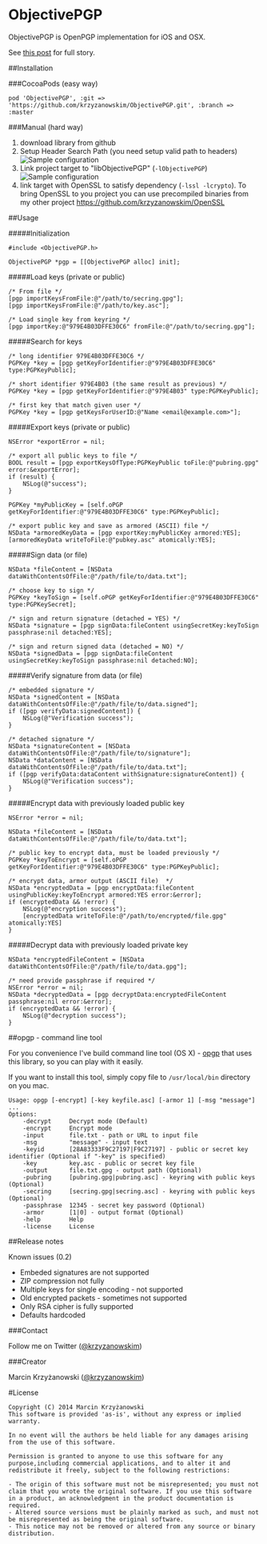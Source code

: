 ObjectivePGP
============

ObjectivePGP is OpenPGP implementation for iOS and OSX.

See [this post](https://medium.com/@krzyzanowskim/short-story-about-openpgp-for-ios-and-os-x-objectivepgp-9994547d4bea) for full story.

##Installation

###CocoaPods (easy way)

	pod 'ObjectivePGP', :git => 'https://github.com/krzyzanowskim/ObjectivePGP.git', :branch => :master

###Manual (hard way)

1. download library from github
2. Setup Header Search Path (you need setup valid path to headers)
![Sample configuration](http://cl.ly/image/153n3S2H0W2S/objectivepgp-set-headers.png)
3. Link project target to "libObjectivePGP" (`-lObjectivePGP`)
![Sample configuration](http://cl.ly/image/1z2s1O1h0c0F/objectivepgp-link-to-library.png)
4. link target with OpenSSL to satisfy dependency (`-lssl -lcrypto`). To bring OpenSSL to you project you can use precompiled binaries from my other project https://github.com/krzyzanowskim/OpenSSL

##Usage

#####Initialization

	#include <ObjectivePGP.h>
	
	ObjectivePGP *pgp = [[ObjectivePGP alloc] init];
	
#####Load keys (private or public)

	/* From file */
	[pgp importKeysFromFile:@"/path/to/secring.gpg"];
	[pgp importKeysFromFile:@"/path/to/key.asc"];
	
	/* Load single key from keyring */
	[pgp importKey:@"979E4B03DFFE30C6" fromFile:@"/path/to/secring.gpg"];
	
#####Search for keys

	/* long identifier 979E4B03DFFE30C6 */
	PGPKey *key = [pgp getKeyForIdentifier:@"979E4B03DFFE30C6" type:PGPKeyPublic];
	
	/* short identifier 979E4B03 (the same result as previous) */
	PGPKey *key = [pgp getKeyForIdentifier:@"979E4B03" type:PGPKeyPublic];
	
	/* first key that match given user */
	PGPKey *key = [pgp getKeysForUserID:@"Name <email@example.com>"];
	
#####Export keys (private or public)

	NSError *exportError = nil;
	
	/* export all public keys to file */
	BOOL result = [pgp exportKeysOfType:PGPKeyPublic toFile:@"pubring.gpg" error:&exportError];
	if (result) {
		NSLog(@"success");
	}
	
	PGPKey *myPublicKey = [self.oPGP getKeyForIdentifier:@"979E4B03DFFE30C6" type:PGPKeyPublic];
	
	/* export public key and save as armored (ASCII) file */
	NSData *armoredKeyData = [pgp exportKey:myPublicKey armored:YES];
	[armoredKeyData writeToFile:@"pubkey.asc" atomically:YES];

#####Sign data (or file)

	NSData *fileContent = [NSData dataWithContentsOfFile:@"/path/file/to/data.txt"];

	/* choose key to sign */
	PGPKey *keyToSign = [self.oPGP getKeyForIdentifier:@"979E4B03DFFE30C6" type:PGPKeySecret];

	/* sign and return signature (detached = YES) */
	NSData *signature = [pgp signData:fileContent usingSecretKey:keyToSign passphrase:nil detached:YES];

	/* sign and return signed data (detached = NO) */
	NSData *signedData = [pgp signData:fileContent usingSecretKey:keyToSign passphrase:nil detached:NO];
	
#####Verify signature from data (or file)

	/* embedded signature */
	NSData *signedContent = [NSData dataWithContentsOfFile:@"/path/file/to/data.signed"];
	if ([pgp verifyData:signedContent]) {
		NSLog(@"Verification success");
	}
	
	/* detached signature */
	NSData *signatureContent = [NSData dataWithContentsOfFile:@"/path/file/to/signature"];
	NSData *dataContent = [NSData dataWithContentsOfFile:@"/path/file/to/data.txt"];
	if ([pgp verifyData:dataContent withSignature:signatureContent]) {
		NSLog(@"Verification success");
	}
	
#####Encrypt data with previously loaded public key

    NSError *error = nil;

	NSData *fileContent = [NSData dataWithContentsOfFile:@"/path/file/to/data.txt"];
    
	/* public key to encrypt data, must be loaded previously */
	PGPKey *keyToEncrypt = [self.oPGP getKeyForIdentifier:@"979E4B03DFFE30C6" type:PGPKeyPublic];

	/* encrypt data, armor output (ASCII file)  */
	NSData *encryptedData = [pgp encryptData:fileContent usingPublicKey:keyToEncrypt armored:YES error:&error];
	if (encryptedData && !error) {
		NSLog(@"encryption success");
		[encryptedData writeToFile:@"/path/to/encrypted/file.gpg" atomically:YES]
	}


#####Decrypt data with previously loaded private key
    
	NSData *encryptedFileContent = [NSData dataWithContentsOfFile:@"/path/file/to/data.gpg"];
	
	/* need provide passphrase if required */
    NSError *error = nil;
	NSData *decryptedData = [pgp decryptData:encryptedFileContent passphrase:nil error:&error];
	if (encryptedData && !error) {
		NSLog(@"decryption success");
	}
	
##opgp - command line tool

For you convenience I've build command line tool (OS X) - [opgp](https://github.com/krzyzanowskim/ObjectivePGP/blob/master/usr/local/bin/opgp) that uses this library, so you can play with it easily.

If you want to install this tool, simply copy file to `/usr/local/bin` directory on you mac.

	Usage: opgp [-encrypt] [-key keyfile.asc] [-armor 1] [-msg "message"] ...
	Options:
		-decrypt     Decrypt mode (Default)
		-encrypt     Encrypt mode 
		-input       file.txt - path or URL to input file
		-msg         "message" - input text
		-keyid       [28A83333F9C27197|F9C27197] - public or secret key identifier (Optional if "-key" is specified)
		-key         key.asc - public or secret key file
		-output      file.txt.gpg - output path (Optional)
		-pubring     [pubring.gpg|pubring.asc] - keyring with public keys (Optional)
		-secring     [secring.gpg|secring.asc] - keyring with public keys (Optional)
		-passphrase  12345 - secret key password (Optional)
		-armor       [1|0] - output format (Optional)
		-help        Help
		-license     License
	
##Release notes

Known issues (0.2)

- Embeded signatures are not supported
- ZIP compression not fully
- Multiple keys for single encoding - not supported
- Old encrypted packets - sometimes not supported
- Only RSA cipher is fully supported
- Defaults hardcoded


###Contact

Follow me on Twitter ([@krzyzanowskim](http://twitter.com/krzyzanowskim))

###Creator

Marcin Krzyżanowski ([@krzyzanowskim](http://twitter.com/krzyzanowskim))

#License

```
Copyright (C) 2014 Marcin Krzyżanowski
This software is provided 'as-is', without any express or implied warranty. 

In no event will the authors be held liable for any damages arising from the use of this software. 

Permission is granted to anyone to use this software for any purpose,including commercial applications, and to alter it and redistribute it freely, subject to the following restrictions:

- The origin of this software must not be misrepresented; you must not claim that you wrote the original software. If you use this software in a product, an acknowledgment in the product documentation is required.
- Altered source versions must be plainly marked as such, and must not be misrepresented as being the original software.
- This notice may not be removed or altered from any source or binary distribution.
```